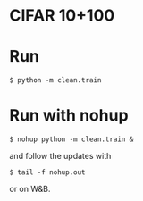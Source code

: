 # CIFAR 10+100

# Run
```
$ python -m clean.train
```



# Run with nohup
```
$ nohup python -m clean.train &
```

and follow the updates with

```
$ tail -f nohup.out
```

or on W&B.
